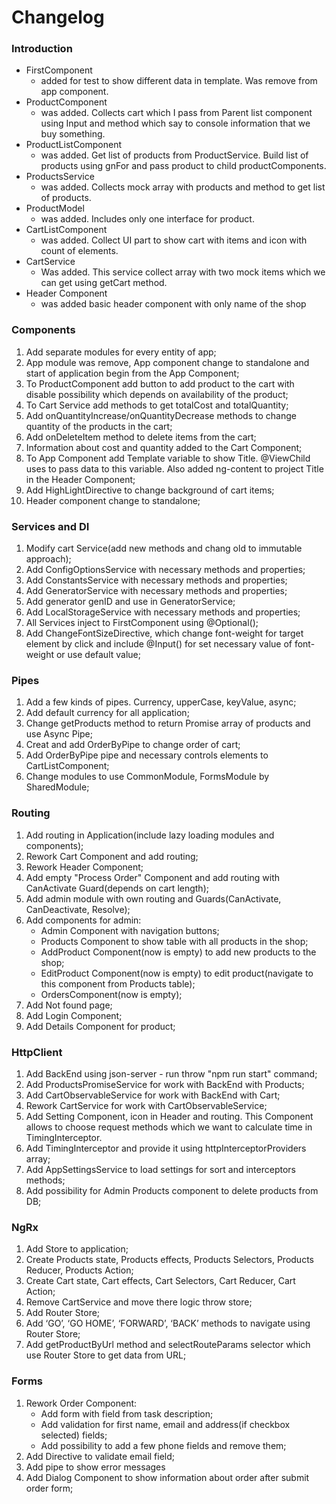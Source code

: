 # Changelog

### Introduction 

- FirstComponent
  - added for test to show different data in template. Was remove from app component.
- ProductComponent
  - was added. Collects cart which I pass from Parent list component using Input and method which say to console information that we buy something.
- ProductListComponent
  - was added. Get list of products from ProductService. Build list of products using gnFor and pass product to child productComponents.
- ProductsService
  - was added. Collects mock array with products and method to get list of products.
- ProductModel
  - was added. Includes only one interface for product.
- CartListComponent
  - was added. Collect UI part to show cart with items and icon with count of elements.
- CartService 
  - Was added. This service collect array with two mock items which we can get using getCart method.
- Header Component
  - was added basic header component with only name of the shop


### Components
1. Add separate modules for every entity of app;
2. App module was remove, App component change to standalone and start of application begin from the App Component;
3. To ProductComponent add button to add product to the cart with disable possibility which depends on availability of the product;
4. To Cart Service add methods to get totalCost and totalQuantity;
5. Add onQuantityIncrease/onQuantityDecrease methods to change quantity of the products in the cart;
6. Add onDeleteItem method to delete items from the cart;
7. Information about cost and quantity added to the Cart Component;
8. To App Component add Template variable to show Title. @ViewChild uses to pass data to this variable. Also added ng-content to project Title in the Header Component;
9. Add HighLightDirective to change background of cart items;
10. Header component change to standalone;

### Services and DI
1. Modify cart Service(add new methods and chang old to immutable approach);
2. Add ConfigOptionsService with necessary methods and properties;
3. Add ConstantsService with necessary methods and properties;
4. Add GeneratorService with necessary methods and properties;
5. Add generator genID and use in GeneratorService;
6. Add LocalStorageService with necessary methods and properties;
7. All Services inject to FirstComponent using @Optional();
8. Add ChangeFontSizeDirective, which change font-weight for target element by click and include @Input() for set necessary value of font-weight or use default value;

### Pipes
1. Add a few kinds of pipes. Currency, upperCase, keyValue, async;
2. Add default currency for all application;
3. Change getProducts method to return Promise array of products and use Async Pipe;
4. Creat and add OrderByPipe to change order of cart;
5. Add OrderByPipe pipe and necessary controls elements to CartListComponent;
6. Change modules to use CommonModule, FormsModule by SharedModule;

### Routing
1. Add routing in Application(include lazy loading modules and components);
2. Rework Cart Component and add routing;
3. Rework Header Component;
4. Add empty "Process Order" Component and add routing with CanActivate Guard(depends on cart length);
5. Add admin module with own routing and Guards(CanActivate, CanDeactivate, Resolve);
6. Add components for admin:
   - Admin Component with navigation buttons;
   - Products Component to show table with all products in the shop;
   - AddProduct Component(now is empty) to add new products to the shop;
   - EditProduct Component(now is empty) to edit product(navigate to this component from Products table);
   - OrdersComponent(now is empty);
7. Add Not found page;
8. Add Login Component;
9. Add Details Component for product;

### HttpClient
1. Add BackEnd using json-server - run throw "npm run start" command;
2. Add ProductsPromiseService for work with BackEnd with Products;
3. Add CartObservableService for work with BackEnd with Cart;
4. Rework CartService for work with CartObservableService;
5. Add Setting Component, icon in Header and routing. This Component allows to choose request methods which we want to calculate time in TimingInterceptor.
6. Add TimingInterceptor and provide it using httpInterceptorProviders array;
7. Add AppSettingsService to load settings for sort and interceptors methods;
8. Add possibility for Admin Products component to delete products from DB;

### NgRx
1. Add Store to application;
2. Create Products state, Products effects, Products Selectors, Products Reducer, Products Action;
3. Create Cart state, Cart effects, Cart Selectors, Cart Reducer, Cart Action;
4. Remove CartService and move there logic throw store;
5. Add Router Store;
6. Add ‘GO’, ‘GO HOME’, ‘FORWARD’, ‘BACK’ methods to navigate using Router Store;
7. Add getProductByUrl method and selectRouteParams selector which use Router Store to get data from URL;

### Forms
1. Rework Order Component:
   - Add form with field from task description;
   - Add validation for first name, email and address(if checkbox selected) fields;
   - Add possibility to add a few phone fields and remove them;
2. Add Directive to validate email field;
3. Add pipe to show error messages
4. Add Dialog Component to show information about order after submit order form;
